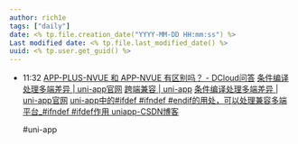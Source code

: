 ```yaml
---
author: rich1e
tags: ["daily"]
date: <% tp.file.creation_date("YYYY-MM-DD HH:mm:ss") %>
Last modified date: <% tp.file.last_modified_date() %>
uuid: <% tp.user.get_guid() %>
---
```


- 11:32 
  [APP-PLUS-NVUE 和 APP-NVUE 有区别吗？ - DCloud问答](https://ask.dcloud.net.cn/question/84055)
  [条件编译处理多端差异 | uni-app官网](https://zh.uniapp.dcloud.io/tutorial/platform.html)
  [跨端兼容 | uni-app](https://en.uniapp.dcloud.io/platform.html)
  [条件编译处理多端差异 | uni-app官网](https://uniapp.dcloud.net.cn/tutorial/platform.html)
  [uni-app中的#ifdef #ifndef #endif的用处，可以处理兼容多端平台_#ifndef #ifdef作用 uniapp-CSDN博客](https://blog.csdn.net/weixin_41891519/article/details/104365609)
  
  #uni-app 